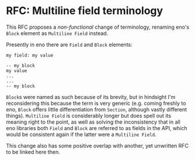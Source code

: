 # RFC: Multiline field terminology

This RFC proposes a *non-functional* change of terminology, renaming eno's `Block` element as `Multiline Field` instead.

Presently in eno there are `Field` and `Block` elements:

```eno
my field: my value

-- my block
my value
...
...
-- my block
```

`Block`s were named as such because of its brevity, but in hindsight I'm reconsidering this because the term is very generic (e.g. coming freshly to eno, `Block` offers little differentiation from `Section`, although vastly different things). `Multiline Field` is considerably longer but does spell out its meaning right to the point, as well as solving the inconsistency that in all eno libraries both `Field` and `Block` are referred to as fields in the API, which would be consistent again if the latter were a `Multiline Field`.

This change also has some positive overlap with another, yet unwritten RFC to be linked here then.
